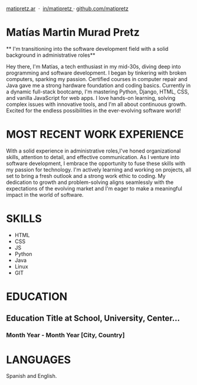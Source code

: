 [matipretz.ar](https://matipretz.ar/)  ·  [in/matipretz ](https://www.linkedin.com/in/matipretz/) · [github.com/matipretz](https://github.com/matipretz)

# Matías Martin Murad Pretz

** I'm transitioning into the software development field with a solid background in administrative roles**

Hey there, I'm Matías, a tech enthusiast in my mid-30s, diving deep into programming and software development. I began by tinkering with broken computers, sparking my passion. Certified courses in computer repair and Java gave me a strong hardware foundation and coding basics. Currently in a dynamic full-stack bootcamp, I'm mastering Python, Django, HTML, CSS, and vanilla JavaScript for web apps. I love hands-on learning, solving complex issues with innovative tools, and I'm all about continuous growth. Excited for the endless possibilities in the ever-evolving software world!

# MOST RECENT WORK EXPERIENCE

With a solid experience in administrative roles,I've honed organizational skills, attention to detail, and effective communication. As I venture into software development, I embrace the opportunity to fuse these skills with my passion for technology. I'm actively learning and working on projects, all set to bring a fresh outlook and a strong work ethic to coding. My dedication to growth and problem-solving aligns seamlessly with the expectations of the evolving market and I'm eager to make a meaningful impact in the world of software.

# SKILLS

- HTML
- CSS
- JS
- Python
- Java
- Linux
- GIT

# EDUCATION

## **Education Title** at School, University, Center…

### Month Year - Month Year [City, Country]

# LANGUAGES

Spanish and English.
